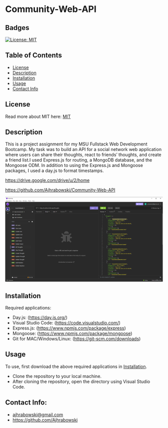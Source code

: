 # Community-Web-API
## Badges

[![License: MIT](https://img.shields.io/badge/License-MIT-yellow.svg)](https://opensource.org/licenses/MIT)

## Table of Contents

- [License](#license)
- [Description](#description)
- [Installation](#installation)
- [Usage](#usage)
- [Contact Info](#contact-info)

## License

Read more about MIT here:
[MIT](https://opensource.org/licenses/MIT)

## Description

This is a project assignment for my MSU Fullstack Web Development Bootcamp. My task was to build an API for a social network web application where users can share their thoughts, react to friends’ thoughts, and create a friend list.I used Express.js for routing, a MongoDB database, and the Mongoose ODM. In addition to using the Express.js and Mongoose packages, I used a day.js to format timestamps.

https://drive.google.com/drive/u/2/home

https://github.com/Ajhrabowski/Community-Web-API


![Alt text](<Assets/Community Web API Screenshot.png>)

## Installation

Required applications:
- Day.js: (https://day.js.org/)
- Visual Studio Code: (https://code.visualstudio.com/)
- Express.js: (https://www.npmjs.com/package/express)
- Mongoose: (https://www.npmjs.com/package/mongoose)
- Git for MAC/Windows/Linux: (https://git-scm.com/downloads)

## Usage

To use, first download the above required applications in [Installation](#installation).

- Clone the repository to your local machine.
- After cloning the repository, open the directory using Visual Studio Code. 


## Contact Info: 

* ajhrabowski@gmail.com
* https://github.com/Ajhrabowski
